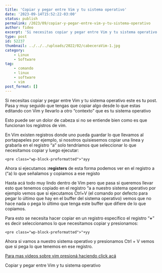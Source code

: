 ```yaml
---
title: 'Copiar y pegar entre Vim y tu sistema operativo'
date: '2023-09-14T15:52:22-03:00'
status: publish
permalink: /2023/09/copiar-y-pegar-entre-vim-y-tu-sistema-operativo
author: fideo
excerpt: 'Si necesitas copiar y pegar entre Vim y tu sistema operativo este es tu post. Nos pasa muy seguido querer copiar y pegar entre vim y tu S.O.'
type: post
id: 52237
thumbnail: ../../../uploads/2022/02/cabeceraVim-1.jpg
category:
    - Linux
    - Software
tag:
    - comando
    - linux
    - software
    - vim
post_format: []
---
```

Si necesitas copiar y pegar entre Vim y tu sistema operativo este es tu post. Pasa y muy seguido que tengas que copiar algo desde lo que estas editando con Vim y llevarlo a otro “contexto” que es tu sistema operativo

Esto puede ser un dolor de cabeza si no se entiende bien como es que funcionan los registros de vim.

En Vim existen registros donde uno pueda guardar lo que llevamos al portapapeles por ejemplo, si nosotros quisiesemos copiar una linea y grabarla en el registro “a” solo tendríamos que seleccionar lo que necesitamos copiar y luego ejecutar:

```
<pre class="wp-block-preformatted">"ayy
```

Ahora si ejecutamos **:registers** de esta forma podemos ver en el registro a (“a) lo que señalamos y copiamos a ese registo

Hasta acá todo muy lindo dentro de Vim pero que pasa si queremos llevar esto que tenemos copiado en el registro “a a nuestro sistema operativo por ejemplo vemos que si ejecutamos Ctrl+V (el comando por defecto para pegar lo último que hay en el buffer del sistema operativo) vemos que no hace nada o pega lo último que tenga este buffer que difiere de lo que copiamos.

Para esto se necesita hacer copiar en un registro específico el registro “**+**” es decir seleccionamos lo que necesitamos copiar y presionamos:

```
<pre class="wp-block-preformatted">"+yy
```

Ahora si vamos a nuestro sistema operativo y presionamos Ctrl + V vemos que si pega lo que tenemos en ese registro.

[Para mas videos sobre vim presioná haciendo click acá](http://federicomazzei.com.ar/blog/tag/vim)

Copiar y pegar entre Vim y tu sistema operativo